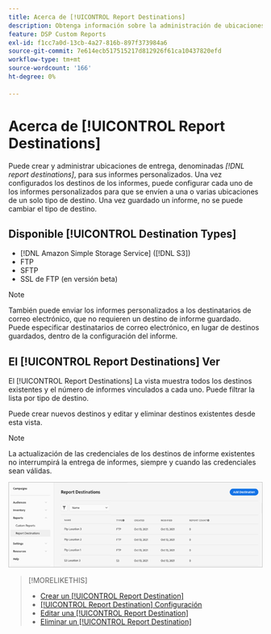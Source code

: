 ```yaml
---
title: Acerca de [!UICONTROL Report Destinations]
description: Obtenga información sobre la administración de ubicaciones de entrega para los informes personalizados.
feature: DSP Custom Reports
exl-id: f1cc7a0d-13cb-4a27-816b-897f373984a6
source-git-commit: 7e614ecb517515217d812926f61ca10437820efd
workflow-type: tm+mt
source-wordcount: '166'
ht-degree: 0%

---
```


# Acerca de [!UICONTROL Report Destinations]

Puede crear y administrar ubicaciones de entrega, denominadas *[!DNL report destinations]*, para sus informes personalizados. Una vez configurados los destinos de los informes, puede configurar cada uno de los informes personalizados para que se envíen a una o varias ubicaciones de un solo tipo de destino. Una vez guardado un informe, no se puede cambiar el tipo de destino.

## Disponible [!UICONTROL Destination Types]

* [!DNL Amazon Simple Storage Service] ([!DNL S3])
* FTP
* SFTP
* SSL de FTP (en versión beta)

>[!NOTE]
>
> También puede enviar los informes personalizados a los destinatarios de correo electrónico, que no requieren un destino de informe guardado. Puede especificar destinatarios de correo electrónico, en lugar de destinos guardados, dentro de la configuración del informe.

## El [!UICONTROL Report Destinations] Ver

El [!UICONTROL Report Destinations] La vista muestra todos los destinos existentes y el número de informes vinculados a cada uno. Puede filtrar la lista por tipo de destino.

Puede crear nuevos destinos y editar y eliminar destinos existentes desde esta vista.

>[!NOTE]
>
>La actualización de las credenciales de los destinos de informe existentes no interrumpirá la entrega de informes, siempre y cuando las credenciales sean válidas.

![Destinos del informe](/help/dsp/assets/report-destinations.png)

>[!MORELIKETHIS]
>
>* [Crear un [!UICONTROL Report Destination]](/help/dsp/reports/report-destinations/report-destination-create.md)
>* [[!UICONTROL Report Destination] Configuración](/help/dsp/reports/report-destinations/report-destination-settings.md)
>* [Editar una [!UICONTROL Report Destination]](/help/dsp/reports/report-destinations/report-destination-edit.md)
>* [Eliminar un [!UICONTROL Report Destination]](/help/dsp/reports/report-destinations/report-destination-delete.md)

